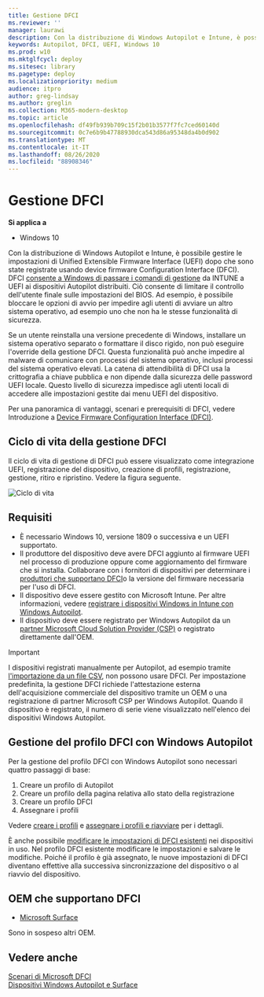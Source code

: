 ```yaml
---
title: Gestione DFCI
ms.reviewer: ''
manager: laurawi
description: Con la distribuzione di Windows Autopilot e Intune, è possibile gestire le impostazioni UEFI (BIOS) dopo che sono state registrate usando l'interfaccia di configurazione del firmware del dispositivo (DFCI)
keywords: Autopilot, DFCI, UEFI, Windows 10
ms.prod: w10
ms.mktglfcycl: deploy
ms.sitesec: library
ms.pagetype: deploy
ms.localizationpriority: medium
audience: itpro
author: greg-lindsay
ms.author: greglin
ms.collection: M365-modern-desktop
ms.topic: article
ms.openlocfilehash: df49fb939b709c15f2b01b3577f7fc7ced60140d
ms.sourcegitcommit: 0c7e6b9b47788930dca543d86a95348da4b0d902
ms.translationtype: MT
ms.contentlocale: it-IT
ms.lasthandoff: 08/26/2020
ms.locfileid: "88908346"
---
```

# <a name="dfci-management"></a>Gestione DFCI

**Si applica a**

-   Windows 10

Con la distribuzione di Windows Autopilot e Intune, è possibile gestire le impostazioni di Unified Extensible Firmware Interface (UEFI) dopo che sono state registrate usando device firmware Configuration Interface (DFCI).  DFCI [consente a Windows di passare i comandi di gestione](/windows/client-management/mdm/uefi-csp) da INTUNE a UEFI ai dispositivi Autopilot distribuiti. Ciò consente di limitare il controllo dell'utente finale sulle impostazioni del BIOS. Ad esempio, è possibile bloccare le opzioni di avvio per impedire agli utenti di avviare un altro sistema operativo, ad esempio uno che non ha le stesse funzionalità di sicurezza.

Se un utente reinstalla una versione precedente di Windows, installare un sistema operativo separato o formattare il disco rigido, non può eseguire l'override della gestione DFCI. Questa funzionalità può anche impedire al malware di comunicare con processi del sistema operativo, inclusi processi del sistema operativo elevati. La catena di attendibilità di DFCI usa la crittografia a chiave pubblica e non dipende dalla sicurezza delle password UEFI locale. Questo livello di sicurezza impedisce agli utenti locali di accedere alle impostazioni gestite dai menu UEFI del dispositivo.

Per una panoramica di vantaggi, scenari e prerequisiti di DFCI, vedere Introduzione a [Device Firmware Configuration Interface (DFCI)](https://microsoft.github.io/mu/dyn/mu_plus/DfciPkg/Docs/Dfci_Feature/).

## <a name="dfci-management-lifecycle"></a>Ciclo di vita della gestione DFCI

Il ciclo di vita di gestione di DFCI può essere visualizzato come integrazione UEFI, registrazione del dispositivo, creazione di profili, registrazione, gestione, ritiro e ripristino. Vedere la figura seguente.

   ![Ciclo di vita](images/dfci.png)

## <a name="requirements"></a>Requisiti

- È necessario Windows 10, versione 1809 o successiva e un UEFI supportato.
- Il produttore del dispositivo deve avere DFCI aggiunto al firmware UEFI nel processo di produzione oppure come aggiornamento del firmware che si installa. Collaborare con i fornitori di dispositivi per determinare i [produttori che supportano DFCI](#oems-that-support-dfci)o la versione del firmware necessaria per l'uso di DFCI.
- Il dispositivo deve essere gestito con Microsoft Intune. Per altre informazioni, vedere [registrare i dispositivi Windows in Intune con Windows Autopilot](/intune/enrollment/enrollment-autopilot).
- Il dispositivo deve essere registrato per Windows Autopilot da un [partner Microsoft Cloud Solution Provider (CSP)](https://partner.microsoft.com/membership/cloud-solution-provider) o registrato direttamente dall'OEM. 

>[!IMPORTANT]
>I dispositivi registrati manualmente per Autopilot, ad esempio tramite [l'importazione da un file CSV](/intune/enrollment/enrollment-autopilot#add-devices), non possono usare DFCI. Per impostazione predefinita, la gestione DFCI richiede l'attestazione esterna dell'acquisizione commerciale del dispositivo tramite un OEM o una registrazione di partner Microsoft CSP per Windows Autopilot. Quando il dispositivo è registrato, il numero di serie viene visualizzato nell'elenco dei dispositivi Windows Autopilot.

## <a name="managing-dfci-profile-with-windows-autopilot"></a>Gestione del profilo DFCI con Windows Autopilot

Per la gestione del profilo DFCI con Windows Autopilot sono necessari quattro passaggi di base:

1. Creare un profilo di Autopilot
2. Creare un profilo della pagina relativa allo stato della registrazione
3. Creare un profilo DFCI
4. Assegnare i profili

Vedere [creare i profili](/intune/configuration/device-firmware-configuration-interface-windows#create-the-profiles) e [assegnare i profili e riavviare](/intune/configuration/device-firmware-configuration-interface-windows#assign-the-profiles-and-reboot) per i dettagli.

È anche possibile [modificare le impostazioni di DFCI esistenti](/intune/configuration/device-firmware-configuration-interface-windows#update-existing-dfci-settings) nei dispositivi in uso. Nel profilo DFCI esistente modificare le impostazioni e salvare le modifiche. Poiché il profilo è già assegnato, le nuove impostazioni di DFCI diventano effettive alla successiva sincronizzazione del dispositivo o al riavvio del dispositivo.

## <a name="oems-that-support-dfci"></a>OEM che supportano DFCI

- [Microsoft Surface](/surface/surface-manage-dfci-guide)

Sono in sospeso altri OEM.

## <a name="see-also"></a>Vedere anche

[Scenari di Microsoft DFCI](https://microsoft.github.io/mu/dyn/mu_plus/DfciPkg/Docs/Scenarios/DfciScenarios/)<br>
[Dispositivi Windows Autopilot e Surface](/surface/windows-autopilot-and-surface-devices)<br>